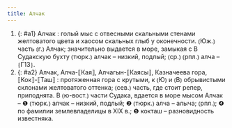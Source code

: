 ```yaml
---
title: Алчак
---
```


1. {: #a1} Алчак
: голый мыс с отвесными скальными стенами желтоватого цвета и хаосом скальных глыб у оконечности. ⦅Юж.⦆ часть ⦅г.⦆ Алчак; значительно выдается в море, замыкая с В Судакскую бухту ⦅тюрк.⦆ алчак – низкий, подлый; ⦅ср.⦆ ⦅рпл.⦆ алча – ⦃Г13⦄.
2. {: #a2} Алчак, Алча-⟦Кая⟧, Алчагын-⟦Каясы⟧, Казначеева гора, ⟦Кок⟧-⟦Таш⟧
: протяженная гора с крутыми, к ⦅Ю⦆ и ⦅В⦆ обрывистыми склонами желтоватого оттенка; ⦅сев.⦆ часть, где стоит репер, приподнята. В ⦅ю-вост.⦆ части Судака, вдается в море мысом Алчак – ❶ ⦅тюрк.⦆ алчак – низкий, подлый; ❷ ⦅тюрк.⦆ алча – алыча; ⦅рпл.⦆; ❹ по фамилии землевладелицы в XIX в.; ❺ кокташ – разновидность известняка.
